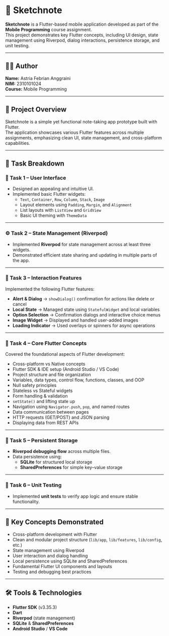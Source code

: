 # 📝 Sketchnote

**Sketchnote** is a Flutter-based mobile application developed as part of the **Mobile Programming** course assignment.  
This project demonstrates key Flutter concepts, including UI design, state management using Riverpod, dialog interactions, persistence storage, and unit testing.

---

## 👩‍💻 Author

**Name:** Astria Febrian Anggraini  
**NIM:** 2310101024  
**Course:** Mobile Programming

---

## 🚀 Project Overview

Sketchnote is a simple yet functional note-taking app prototype built with Flutter.  
The application showcases various Flutter features across multiple assignments, emphasizing clean UI, state management, and cross-platform capabilities.

---

## 🧩 Task Breakdown

### 🧠 Task 1 – User Interface
- Designed an appealing and intuitive UI.  
- Implemented basic Flutter widgets:
  - `Text`, `Container`, `Row`, `Column`, `Stack`, `Image`
  - Layout elements using `Padding`, `Margin`, and `Alignment`
  - List layouts with `ListView` and `GridView`
  - Basic UI theming with `ThemeData`

---

### ⚙️ Task 2 – State Management (Riverpod)
- Implemented **Riverpod** for state management across at least three widgets.  
- Demonstrated efficient state sharing and updating in multiple parts of the app.

---

### 💬 Task 3 – Interaction Features
Implemented the following Flutter features:
- **Alert & Dialog** → `showDialog()` confirmation for actions like delete or cancel  
- **Local State** → Managed state using `StatefulWidget` and local variables  
- **Option Selection** → Confirmation dialogs and interactive choice menus  
- **Image Widget** → Displayed and handled user-added images  
- **Loading Indicator** → Used overlays or spinners for async operations  

---

### 📱 Task 4 – Core Flutter Concepts
Covered the foundational aspects of Flutter development:
- Cross-platform vs Native concepts  
- Flutter SDK & IDE setup (Android Studio / VS Code)  
- Project structure and file organization  
- Variables, data types, control flow, functions, classes, and OOP  
- Null safety principles  
- Stateless vs Stateful widgets  
- Form handling & validation  
- `setState()` and lifting state up  
- Navigation using `Navigator.push`, `pop`, and named routes  
- Data communication between pages  
- HTTP requests (GET/POST) and JSON parsing  
- Displaying data from REST APIs  

---

### 🧱 Task 5 – Persistent Storage
- **Riverpod debugging flow** across multiple files.  
- Data persistence using:
  - **SQLite** for structured local storage  
  - **SharedPreferences** for simple key–value storage

---

### 🧪 Task 6 – Unit Testing
- Implemented **unit tests** to verify app logic and ensure stable functionality.

---

## 🧠 Key Concepts Demonstrated
- Cross-platform development with Flutter  
- Clean and modular project structure (`lib/app`, `lib/features`, `lib/config`, etc.)  
- State management using Riverpod  
- User interaction and dialog handling  
- Local persistence using SQLite and SharedPreferences  
- Fundamental Flutter UI components and layouts  
- Testing and debugging best practices  

---

## 🛠️ Tools & Technologies
- **Flutter SDK** (v3.35.3)
- **Dart**
- **Riverpod** (state management)
- **SQLite** & **SharedPreferences**
- **Android Studio** / **VS Code**